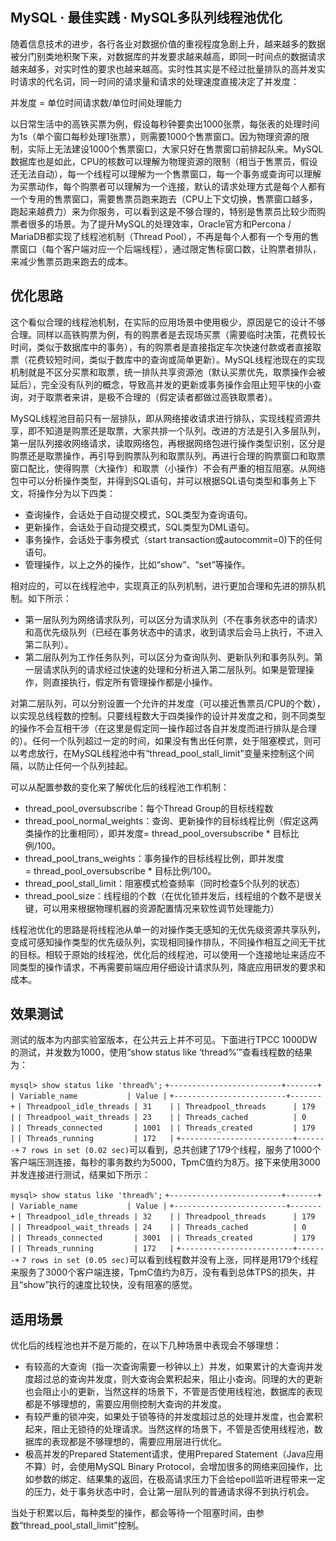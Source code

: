 ## MySQL · 最佳实践 · MySQL多队列线程池优化


随着信息技术的进步，各行各业对数据价值的重视程度急剧上升，越来越多的数据被分门别类地积聚下来，对数据库的并发要求越来越高，即同一时间点的数据请求越来越多，对实时性的要求也越来越高。实时性其实是不经过批量排队的高并发实时请求的代名词，同一时间的请求量和请求的处理速度直接决定了并发度：  


并发度 = 单位时间请求数/单位时间处理能力  


以日常生活中的高铁买票为例，假设每秒钟要卖出1000张票，每张表的处理时间为1s（单个窗口每秒处理1张票），则需要1000个售票窗口。因为物理资源的限制，实际上无法建设1000个售票窗口，大家只好在售票窗口前排起队来。MySQL数据库也是如此，CPU的核数可以理解为物理资源的限制（相当于售票员，假设还无法自动），每一个线程可以理解为一个售票窗口，每一个事务或查询可以理解为买票动作，每个购票者可以理解为一个连接，默认的请求处理方式是每个人都有一个专用的售票窗口，需要售票员跑来跑去（CPU上下文切换，售票窗口越多，跑起来越费力）来为你服务，可以看到这是不够合理的，特别是售票员比较少而购票者很多的场景。为了提升MySQL的处理效率，Oracle官方和Percona / MariaDB都实现了线程池机制（Thread Pool），不再是每个人都有一个专用的售票窗口（每个客户端对应一个后端线程），通过限定售标窗口数，让购票者排队，来减少售票员跑来跑去的成本。  

## 优化思路


这个看似合理的线程池机制，在实际的应用场景中使用极少，原因是它的设计不够合理。同样以高铁购票为例，有的购票者是去现场买票（需要临时决策，花费较长时间，类似于数据库中的事务），有的购票者是直接指定车次快速付款或者直接取票（花费较短时间，类似于数库中的查询或简单更新）。MySQL线程池现在的实现机制就是不区分买票和取票，统一排队共享资源池（默认买票优先，取票操作会被延后），完全没有队列的概念，导致高并发的更新或事务操作会阻止短平快的小查询，对于取票者来讲，是极不合理的（假定读者都做过高铁取票者）。  


MySQL线程池目前只有一层排队，即从网络接收请求进行排队，实现线程资源共享，即不知道是购票还是取票，大家共排一个队列。改进的方法是引入多层队列，第一层队列接收网络请求，读取网络包，再根据网络包进行操作类型识别，区分是购票还是取票操作，再引导到购票队列和取票队列。再进行合理的购票窗口和取票窗口配比，使得购票（大操作）和取票（小操作）不会有严重的相互阻塞。从网络包中可以分析操作类型，并得到SQL语句，并可以根据SQL语句类型和事务上下文，将操作分为以下四类：  


* 查询操作，会话处于自动提交模式，SQL类型为查询语句。
* 更新操作，会话处于自动提交模式，SQL类型为DML语句。
* 事务操作，会话处于事务模式（start transaction或autocommit=0)下的任何语句。
* 管理操作，以上之外的操作，比如“show”、“set”等操作。



相对应的，可以在线程池中，实现真正的队列机制，进行更加合理和先进的排队机制。如下所示：  


* 第一层队列为网络请求队列，可以区分为请求队列（不在事务状态中的请求）和高优先级队列（已经在事务状态中的请求，收到请求后会马上执行，不进入第二队列）。
* 第二层队列为工作任务队列，可以区分为查询队列、更新队列和事务队列。第一层请求队列的请求经过快速的处理和分析进入第二层队列。如果是管理操作，则直接执行，假定所有管理操作都是小操作。



对第二层队列，可以分别设置一个允许的并发度（可以接近售票员/CPU的个数），以实现总线程数的控制。只要线程数大于四类操作的设计并发度之和，则不同类型的操作不会互相干涉（在这里是假定同一操作超过各自并发度而进行排队是合理的）。任何一个队列超过一定的时间，如果没有售出任何票，处于阻塞模式，则可以考虑放行，在MySQL线程池中有“thread_pool_stall_limit”变量来控制这个间隔，以防止任何一个队列挂起。  


可以从配置参数的变化来了解优化后的线程池工作机制：  


* thread_pool_oversubscribe：每个Thread Group的目标线程数
* thread_pool_normal_weights：查询、更新操作的目标线程比例（假定这两类操作的比重相同），即并发度= thread_pool_oversubscribe * 目标比例/100。
* thread_pool_trans_weights：事务操作的目标线程比例，即并发度= thread_pool_oversubscribe * 目标比例/100。
* thread_pool_stall_limit：阻塞模式检查频率（同时检查5个队列的状态）
* thread_pool_size：线程组的个数（在优化锁并发后，线程组的个数不是很关键，可以用来根据物理机器的资源配置情况来软性调节处理能力）



线程池优化的思路是将线程池从单一的对操作类无感知的无优先级资源共享队列，变成可感知操作类型的优先级队列，实现相同操作排队，不同操作相互之间无干扰的目标。相较于原始的线程池，优化后的线程池，可以使用一个连接地址来适应不同类型的操作请求，不再需要前端应用仔细设计请求队列，降底应用研发的要求和成本。  

## 效果测试


测试的版本为内部实验室版本，在公共云上并不可见。下面进行TPCC 1000DW的测试，并发数为1000，使用“show status like ‘thread%’”查看线程数的结果为：  

`mysql> show status like 'thread%';`
`+-------------------------+-------+`
`| Variable_name           | Value |`
`+-------------------------+-------+`
`| Threadpool_idle_threads | 31    |`
`| Threadpool_threads      | 179   |`
`| Threadpool_wait_threads | 23    |`
`| Threads_cached          | 0     |`
`| Threads_connected       | 1001  |`
`| Threads_created         | 179   |`
`| Threads_running         | 172   |`
`+-------------------------+-------+`
`7 rows in set (0.02 sec)`可以看到，总共创建了179个线程，服务了1000个客户端压测连接，每秒的事务数约为5000，TpmC值约为8万。接下来使用3000并发连接进行测试，结果如下所示：  

`mysql> show status like 'thread%';`
`+-------------------------+-------+`
`| Variable_name           | Value |`
`+-------------------------+-------+`
`| Threadpool_idle_threads | 32    |`
`| Threadpool_threads      | 179   |`
`| Threadpool_wait_threads | 24    |`
`| Threads_cached          | 0     |`
`| Threads_connected       | 3001  |`
`| Threads_created         | 179   |`
`| Threads_running         | 172   |`
`+-------------------------+-------+`
`7 rows in set (0.05 sec)`可以看到线程数并没有上涨，同样是用179个线程来服务了3000个客户端连接，TpmC值约为8万，没有看到总体TPS的损失，并且“show”执行的速度比较快，没有阻塞的感觉。  

## 适用场景


优化后的线程池也并不是万能的，在以下几种场景中表现会不够理想：  


* 有较高的大查询（指一次查询需要一秒钟以上）并发，如果累计的大查询并发度超过总的查询并发度，则大查询会累积起来，阻止小查询。同理的大的更新也会阻止小的更新，当然这样的场景下，不管是否使用线程池，数据库的表现都是不够理想的，需要应用侧控制大查询的并发度。
* 有较严重的锁冲突，如果处于锁等待的并发度超过总的处理并发度，也会累积起来，阻止无锁待的处理请求。当然这样的场景下，不管是否使用线程池，数据库的表现都是不够理想的，需要应用层进行优化。
* 极高并发的Prepared Statement请求，使用Prepared Statement（Java应用不算）时，会使用MySQL Binary Protocol，会增加很多的网络来回操作，比如参数的绑定、结果集的返回，在极高请求压力下会给epoll监听进程带来一定的压力，处于事务状态中时，会让第一层队列的普通请求得不到执行机会。



当处于积累以后，每种类型的操作，都会等待一个阻塞时间，由参数“thread_pool_stall_limit”控制。  

